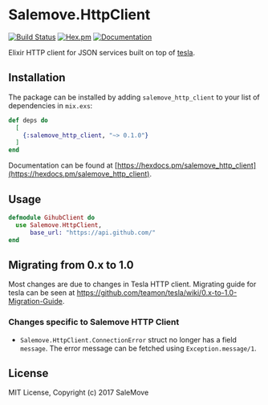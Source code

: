 # Salemove.HttpClient

[![Build Status](https://travis-ci.org/salemove/elixir-http_client.svg?branch=add-support-for-global-config)](https://travis-ci.org/salemove/elixir-http_client)
[![Hex.pm](https://img.shields.io/hexpm/v/salemove_http_client.svg)](https://hex.pm/packages/salemove_http_client)
[![Documentation](https://img.shields.io/badge/Documentation-online-green.svg)](http://hexdocs.pm/salemove_http_client)

Elixir HTTP client for JSON services built on top of [tesla](https://github.com/teamon/tesla).

## Installation

The package can be installed by adding `salemove_http_client` to your list of dependencies in `mix.exs`:

```elixir
def deps do
  [
    {:salemove_http_client, "~> 0.1.0"}
  ]
end
```

Documentation can be found at [https://hexdocs.pm/salemove_http_client](https://hexdocs.pm/salemove_http_client).

## Usage

```elixir
defmodule GihubClient do
  use Salemove.HttpClient,
      base_url: "https://api.github.com/"
end
```

## Migrating from 0.x to 1.0

Most changes are due to changes in Tesla HTTP client. Migrating guide for tesla can be seen at https://github.com/teamon/tesla/wiki/0.x-to-1.0-Migration-Guide.

### Changes specific to Salemove HTTP Client
* `Salemove.HttpClient.ConnectionError` struct no longer has a field `message`. The error message can be fetched using `Exception.message/1`.

## License

MIT License, Copyright (c) 2017 SaleMove
